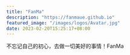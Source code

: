 ```yaml
---
title: "FanMa"
description: "https://fanmaue.github.io"
featured_image: "/images/logos/Avatar.jpg"
date: 2023-02-20T15:25:17+08:00
---
```


不忘记自己的初心，去做一切美好的事情！FanMa
